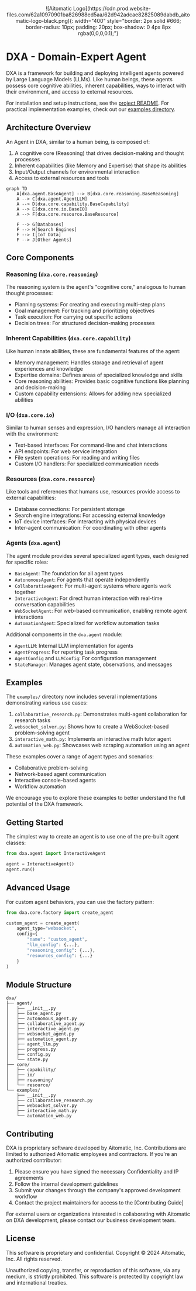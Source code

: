 <!-- markdownlint-disable MD041 -->
<!-- markdownlint-disable MD033 -->
<p align="center">
    ![Aitomatic Logo](https://cdn.prod.website-files.com/62a10970901ba826988ed5aa/62d942adcae82825089dabdb_aitomatic-logo-black.png){: width="400" style="border: 2px solid #666; border-radius: 10px; padding: 20px; box-shadow: 0 4px 8px rgba(0,0,0,0.1);"}
</p>

# DXA - Domain-Expert Agent

DXA is a framework for building and deploying intelligent agents powered by Large Language Models (LLMs). Like human beings, these agents possess core cognitive abilities, inherent capabilities, ways to interact with their environment, and access to external resources.

For installation and setup instructions, see the [project README](../README.md). For practical implementation examples, check out our [examples directory](../examples/README.md).

## Architecture Overview

An Agent in DXA, similar to a human being, is composed of:

1. A cognitive core (Reasoning) that drives decision-making and thought processes
2. Inherent capabilities (like Memory and Expertise) that shape its abilities
3. Input/Output channels for environmental interaction
4. Access to external resources and tools

```mermaid
graph TD
    A[dxa.agent.BaseAgent] --> B[dxa.core.reasoning.BaseReasoning]
    A --> C[dxa.agent.AgentLLM]
    A --> D[dxa.core.capability.BaseCapability]
    A --> E[dxa.core.io.BaseIO]
    A --> F[dxa.core.resource.BaseResource]
    
    F --> G[Databases]
    F --> H[Search Engines]
    F --> I[IoT Data]
    F --> J[Other Agents]
```

## Core Components

### Reasoning (`dxa.core.reasoning`)

The reasoning system is the agent's "cognitive core," analogous to human thought processes:

- Planning systems: For creating and executing multi-step plans
- Goal management: For tracking and prioritizing objectives
- Task execution: For carrying out specific actions
- Decision trees: For structured decision-making processes

### Inherent Capabilities (`dxa.core.capability`)

Like human innate abilities, these are fundamental features of the agent:

- Memory management: Handles storage and retrieval of agent experiences and knowledge
- Expertise domains: Defines areas of specialized knowledge and skills
- Core reasoning abilities: Provides basic cognitive functions like planning and decision-making
- Custom capability extensions: Allows for adding new specialized abilities

### I/O (`dxa.core.io`)

Similar to human senses and expression, I/O handlers manage all interaction with the environment:

- Text-based interfaces: For command-line and chat interactions
- API endpoints: For web service integration
- File system operations: For reading and writing files
- Custom I/O handlers: For specialized communication needs

### Resources (`dxa.core.resource`)

Like tools and references that humans use, resources provide access to external capabilities:

- Database connections: For persistent storage
- Search engine integrations: For accessing external knowledge
- IoT device interfaces: For interacting with physical devices
- Inter-agent communication: For coordinating with other agents

### Agents (`dxa.agent`)

The agent module provides several specialized agent types, each designed for specific roles:

- `BaseAgent`: The foundation for all agent types
- `AutonomousAgent`: For agents that operate independently
- `CollaborativeAgent`: For multi-agent systems where agents work together
- `InteractiveAgent`: For direct human interaction with real-time conversation capabilities
- `WebSocketAgent`: For web-based communication, enabling remote agent interactions
- `AutomationAgent`: Specialized for workflow automation tasks

Additional components in the `dxa.agent` module:

- `AgentLLM`: Internal LLM implementation for agents
- `AgentProgress`: For reporting task progress
- `AgentConfig` and `LLMConfig`: For configuration management
- `StateManager`: Manages agent state, observations, and messages

## Examples

The `examples/` directory now includes several implementations demonstrating various use cases:

1. `collaborative_research.py`: Demonstrates multi-agent collaboration for research tasks
2. `websocket_solver.py`: Shows how to create a WebSocket-based problem-solving agent
3. `interactive_math.py`: Implements an interactive math tutor agent
4. `automation_web.py`: Showcases web scraping automation using an agent

These examples cover a range of agent types and scenarios:

- Collaborative problem-solving
- Network-based agent communication
- Interactive console-based agents
- Workflow automation

We encourage you to explore these examples to better understand the full potential of the DXA framework.

## Getting Started

The simplest way to create an agent is to use one of the pre-built agent classes:

```python
from dxa.agent import InteractiveAgent

agent = InteractiveAgent()
agent.run()
```

## Advanced Usage

For custom agent behaviors, you can use the factory pattern:

```python
from dxa.core.factory import create_agent

custom_agent = create_agent(
    agent_type="websocket",
    config={
        "name": "custom_agent",
        "llm_config": {...},
        "reasoning_config": {...},
        "resources_config": {...}
    }
)
```

## Module Structure

```text
dxa/
├── agent/
│   ├── __init__.py
│   ├── base_agent.py
│   ├── autonomous_agent.py
│   ├── collaborative_agent.py
│   ├── interactive_agent.py
│   ├── websocket_agent.py
│   ├── automation_agent.py
│   ├── agent_llm.py
│   ├── progress.py
│   ├── config.py
│   └── state.py
├── core/
│   ├── capability/
│   ├── io/
│   ├── reasoning/
│   └── resource/
└── examples/
    ├── __init__.py
    ├── collaborative_research.py
    ├── websocket_solver.py
    ├── interactive_math.py
    └── automation_web.py
```

## Contributing

DXA is proprietary software developed by Aitomatic, Inc. Contributions are limited to authorized Aitomatic employees and contractors. If you're an authorized contributor:

1. Please ensure you have signed the necessary Confidentiality and IP agreements
2. Follow the internal development guidelines
3. Submit your changes through the company's approved development workflow
4. Contact the project maintainers for access to the [Contributing Guide]

For external users or organizations interested in collaborating with Aitomatic on DXA development, please contact our business development team.

## License

This software is proprietary and confidential. Copyright © 2024 Aitomatic, Inc. All rights reserved.

Unauthorized copying, transfer, or reproduction of this software, via any medium, is strictly prohibited. This software is protected by copyright law and international treaties.
